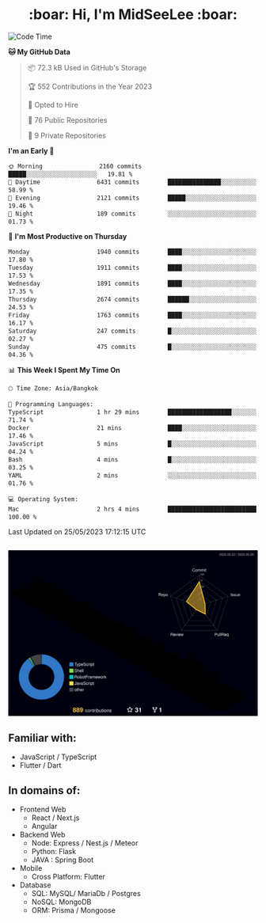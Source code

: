 <h1 align="center"> :boar: Hi, I'm MidSeeLee :boar:</h1>
 
<!--START_SECTION:waka-->
![Code Time](http://img.shields.io/badge/Code%20Time-606%20hrs%209%20mins-blue)

**🐱 My GitHub Data** 

> 📦 72.3 kB Used in GitHub's Storage 
 > 
> 🏆 552 Contributions in the Year 2023
 > 
> 💼 Opted to Hire
 > 
> 📜 76 Public Repositories 
 > 
> 🔑 9 Private Repositories 
 > 
**I'm an Early 🐤** 

```text
🌞 Morning                2160 commits        █████░░░░░░░░░░░░░░░░░░░░   19.81 % 
🌆 Daytime                6431 commits        ███████████████░░░░░░░░░░   58.99 % 
🌃 Evening                2121 commits        █████░░░░░░░░░░░░░░░░░░░░   19.46 % 
🌙 Night                  189 commits         ░░░░░░░░░░░░░░░░░░░░░░░░░   01.73 % 
```
📅 **I'm Most Productive on Thursday** 

```text
Monday                   1940 commits        ████░░░░░░░░░░░░░░░░░░░░░   17.80 % 
Tuesday                  1911 commits        ████░░░░░░░░░░░░░░░░░░░░░   17.53 % 
Wednesday                1891 commits        ████░░░░░░░░░░░░░░░░░░░░░   17.35 % 
Thursday                 2674 commits        ██████░░░░░░░░░░░░░░░░░░░   24.53 % 
Friday                   1763 commits        ████░░░░░░░░░░░░░░░░░░░░░   16.17 % 
Saturday                 247 commits         █░░░░░░░░░░░░░░░░░░░░░░░░   02.27 % 
Sunday                   475 commits         █░░░░░░░░░░░░░░░░░░░░░░░░   04.36 % 
```


📊 **This Week I Spent My Time On** 

```text
🕑︎ Time Zone: Asia/Bangkok

💬 Programming Languages: 
TypeScript               1 hr 29 mins        ██████████████████░░░░░░░   71.74 % 
Docker                   21 mins             ████░░░░░░░░░░░░░░░░░░░░░   17.46 % 
JavaScript               5 mins              █░░░░░░░░░░░░░░░░░░░░░░░░   04.24 % 
Bash                     4 mins              █░░░░░░░░░░░░░░░░░░░░░░░░   03.25 % 
YAML                     2 mins              ░░░░░░░░░░░░░░░░░░░░░░░░░   01.76 % 

💻 Operating System: 
Mac                      2 hrs 4 mins        █████████████████████████   100.00 % 
```


 Last Updated on 25/05/2023 17:12:15 UTC
<!--END_SECTION:waka-->

##

![](./profile-3d-contrib/profile-night-rainbow.svg)

## Familiar with:
- JavaScript / TypeScript
- Flutter / Dart

## In domains of:
- Frontend Web
  - React / Next.js
  - Angular
- Backend Web
  - Node: Express / Nest.js / Meteor
  - Python: Flask
  - JAVA : Spring Boot
- Mobile
  - Cross Platform: Flutter
- Database
  - SQL: MySQL/ MariaDb / Postgres
  - NoSQL: MongoDB
  - ORM: Prisma / Mongoose
